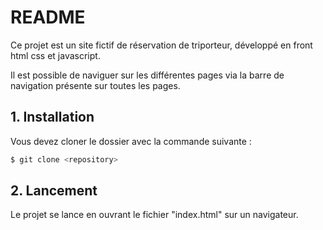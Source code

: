 # README
Ce projet est un site fictif de réservation de triporteur, développé en front  html  css et javascript.  

Il est possible de naviguer sur les différentes pages via la barre de navigation présente sur toutes les pages.



## 1. Installation

Vous devez cloner le dossier avec la commande suivante : 

```bash
$ git clone <repository>
```


## 2. Lancement 

Le projet se lance en ouvrant le fichier "index.html" sur un navigateur. 
